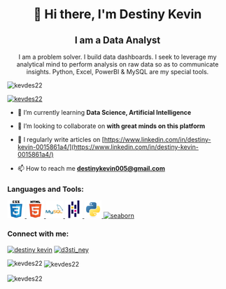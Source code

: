<h1 align="center">👋 Hi there, I'm Destiny Kevin</h1>
<h2 align="center">I am a Data Analyst</h3>

<p align="center"> I am a problem solver. I build data dashboards. I seek to leverage my analytical mind to perform analysis on raw data so as to communicate insights. Python, Excel, PowerBI & MySQL are my special tools. </p>

<p align="left"> <img src="https://komarev.com/ghpvc/?username=kevdes22&label=Profile%20views&color=0e75b6&style=flat" alt="kevdes22" /> </p>

<p align="left"> <a href="https://github.com/ryo-ma/github-profile-trophy"><img src="https://github-profile-trophy.vercel.app/?username=kevdes22" alt="kevdes22" /></a> </p>

- 🌱 I’m currently learning **Data Science, Artificial Intelligence**

- 👯 I’m looking to collaborate on **with great minds on this platform**

- 📝 I regularly write articles on [https://www.linkedin.com/in/destiny-kevin-0015861a4/](https://www.linkedin.com/in/destiny-kevin-0015861a4/)

- 📫 How to reach me **destinykevin005@gmail.com**

<h3 align="left">Languages and Tools:</h3>
<p align="left"> <a href="https://www.w3schools.com/css/" target="_blank" rel="noreferrer"> <img src="https://raw.githubusercontent.com/devicons/devicon/master/icons/css3/css3-original-wordmark.svg" alt="css3" width="40" height="40"/> </a> <a href="https://www.w3.org/html/" target="_blank" rel="noreferrer"> <img src="https://raw.githubusercontent.com/devicons/devicon/master/icons/html5/html5-original-wordmark.svg" alt="html5" width="40" height="40"/> </a> <a href="https://www.mysql.com/" target="_blank" rel="noreferrer"> <img src="https://raw.githubusercontent.com/devicons/devicon/master/icons/mysql/mysql-original-wordmark.svg" alt="mysql" width="40" height="40"/> </a> <a href="https://pandas.pydata.org/" target="_blank" rel="noreferrer"> <img src="https://raw.githubusercontent.com/devicons/devicon/2ae2a900d2f041da66e950e4d48052658d850630/icons/pandas/pandas-original.svg" alt="pandas" width="40" height="40"/> </a> <a href="https://www.python.org" target="_blank" rel="noreferrer"> <img src="https://raw.githubusercontent.com/devicons/devicon/master/icons/python/python-original.svg" alt="python" width="40" height="40"/> </a> <a href="https://seaborn.pydata.org/" target="_blank" rel="noreferrer"> <img src="https://seaborn.pydata.org/_images/logo-mark-lightbg.svg" alt="seaborn" width="40" height="40"/> </a> </p>


<h3 align="left">Connect with me:</h3>
<p align="left">
<a href="https://linkedin.com/in/destiny kevin" target="blank"><img align="center" src="https://raw.githubusercontent.com/rahuldkjain/github-profile-readme-generator/master/src/images/icons/Social/linked-in-alt.svg" alt="destiny kevin" height="30" width="40" /></a>
<a href="https://instagram.com/d3sti_ney" target="blank"><img align="center" src="https://raw.githubusercontent.com/rahuldkjain/github-profile-readme-generator/master/src/images/icons/Social/instagram.svg" alt="d3sti_ney" height="30" width="40" /></a>
</p>



<p><img align="left" src="https://github-readme-stats.vercel.app/api/top-langs?username=kevdes22&show_icons=true&locale=en&layout=compact" alt="kevdes22" /></p>

<p>&nbsp;<img align="center" src="https://github-readme-stats.vercel.app/api?username=kevdes22&show_icons=true&locale=en" alt="kevdes22" /></p>

<p><img align="center" src="https://github-readme-streak-stats.herokuapp.com/?user=kevdes22&" alt="kevdes22" /></p>
